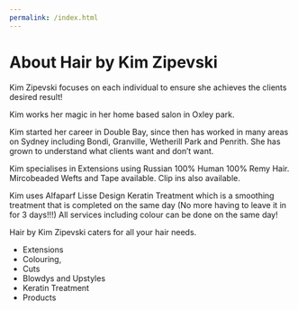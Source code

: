 ```yaml
---
permalink: /index.html
---
```


# About Hair by Kim Zipevski
Kim Zipevski focuses on each individual to ensure she achieves the clients desired result!

Kim works her magic in her home based salon in Oxley park.

Kim started her career in Double Bay, since then has worked in many areas on Sydney including Bondi, Granville, Wetherill Park and Penrith. She has grown to understand what clients want and don’t want.

Kim specialises in Extensions using Russian 100% Human 100% Remy Hair. Mircobeaded Wefts and Tape available. Clip ins also available.

Kim uses Alfaparf Lisse Design Keratin Treatment which is a smoothing treatment that is completed on the same day (No more having to leave it in for 3 days!!!) All services including colour can be done on the same day!

Hair by Kim Zipevski caters for all your hair needs.
- Extensions
- Colouring,
- Cuts
- Blowdys and Upstyles
- Keratin Treatment
- Products

